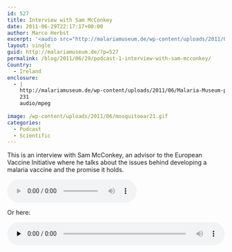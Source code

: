 ```yaml
---
id: 527
title: Interview with Sam McConkey
date: 2011-06-29T22:17:17+00:00
author: Marco Herbst
excerpt: '<audio src="http://malariamuseum.de/wp-content/uploads/2011/06/Malaria-Museum-podcast-2.mp3" controls preload="auto" autobuffer></audio> [audio http://malariamuseum.de/wp-content/uploads/2011/06/Malaria-Museum-podcast-2.mp3] [audio http://malariamuseum.de/wp-content/uploads/2011/06/Malaria-Museum-podcast-2.mp3]'
layout: single
guid: http://malariamuseum.de/?p=527
permalink: /blog/2011/06/29/podcast-1-interview-with-sam-mcconkey/
Country:
  - Ireland
enclosure:
  - |
    http://malariamuseum.de/wp-content/uploads/2011/06/Malaria-Museum-podcast-2.mp3
    231
    audio/mpeg
    
image: /wp-content/uploads/2011/06/mosquitoear21.gif
categories:
  - Podcast
  - Scientific
---
```

This is an interview with Sam McConkey, an advisor to the European Vaccine Initiative where he talks about the issues behind developing a malaria vaccine and the promise it holds.

<audio width="300" height="32" src="http://malariamuseum.de/wp-content/uploads/2011/06/Malaria-Museum-podcast-2.mp3" controls="controls" preload="auto" autobuffer=""></audio>

Or here:

<!--[if lt IE 9]><![endif]--><audio class="wp-audio-shortcode" id="audio-527-1" preload="none" style="width: 100%;" controls="controls"><source type="audio/mpeg" src="http://malariamuseum.de/wp-content/uploads/2011/06/Malaria-Museum-podcast-2.mp3?_=1" />

<http://malariamuseum.de/wp-content/uploads/2011/06/Malaria-Museum-podcast-2.mp3></audio>